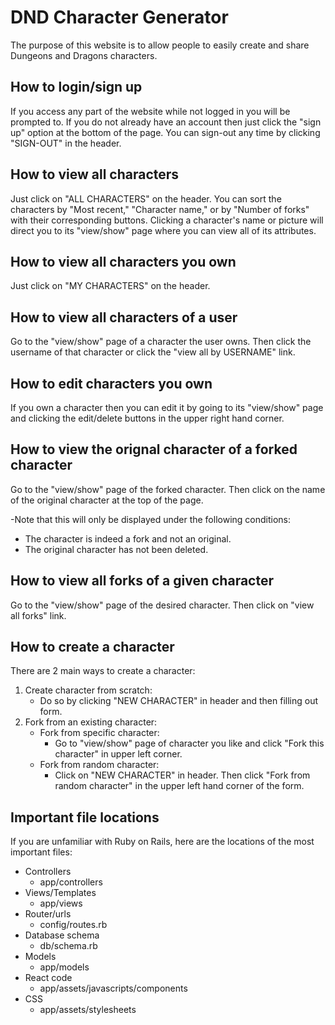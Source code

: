 # DND Character Generator
The purpose of this website is to allow people to easily create and share Dungeons and Dragons characters.

## How to login/sign up
If you access any part of the website while not logged in you will be prompted to. If you do not already have an account then just click the "sign up" option at the bottom of the page. You can sign-out any time by clicking "SIGN-OUT" in the header.

## How to view all characters
Just click on "ALL CHARACTERS" on the header.
You can sort the characters by "Most recent," "Character name," or by "Number of forks" with their corresponding buttons.
Clicking a character's name or picture will direct you to its "view/show" page where you can view all of its attributes.

## How to view all characters you own
Just click on "MY CHARACTERS" on the header.

## How to view all characters of a user
Go to the "view/show" page of a character the user owns.
Then click the username of that character or click the "view all by USERNAME" link.

## How to edit characters you own
If you own a character then you can edit it by going to its "view/show" page and clicking the edit/delete buttons in the upper right hand corner.

## How to view the orignal character of a forked character
Go to the "view/show" page of the forked character. Then click on the name of the original character at the top of the page.

-Note that this will only be displayed under the following conditions:
* The character is indeed a fork and not an original.
* The original character has not been deleted.

## How to view all forks of a given character
Go to the "view/show" page of the desired character. Then click on "view all forks" link.

## How to create a character
There are 2 main ways to create a character:

1. Create character from scratch:
   * Do so by clicking "NEW CHARACTER" in header and then filling out form.
2. Fork from an existing character:
   * Fork from specific character:
     * Go to "view/show" page of character you like and click "Fork this character" in upper left corner.
   * Fork from random character:
     * Click on "NEW CHARACTER" in header. Then click "Fork from random character" in the upper left hand corner of the form.

## Important file locations
If you are unfamiliar with Ruby on Rails, here are the locations of the most important files:
* Controllers
  * app/controllers
* Views/Templates
  * app/views
* Router/urls
  * config/routes.rb
* Database schema
  * db/schema.rb
* Models
  * app/models
* React code
  * app/assets/javascripts/components
* CSS
  * app/assets/stylesheets
